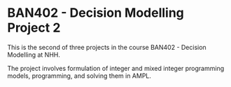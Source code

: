 # BAN402 - Decision Modelling Project 2

This is the second of three projects in the course BAN402 - Decision Modelling at NHH.

The project involves formulation of integer and mixed integer programming models, programming, and solving them in AMPL.
